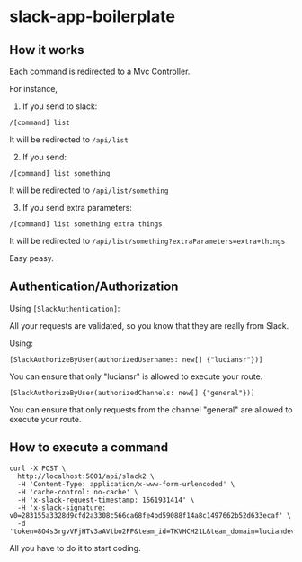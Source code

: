 # slack-app-boilerplate

## How it works

Each command is redirected to a Mvc Controller. 

For instance,
 
1. If you send to slack:
```
/[command] list
```
It will be redirected to `/api/list`

2. If you send:

```
/[command] list something
```
It will be redirected to `/api/list/something`

3. If you send extra parameters:

```
/[command] list something extra things
```
It will be redirected to `/api/list/something?extraParameters=extra+things`

Easy peasy.

## Authentication/Authorization

Using `[SlackAuthentication]`: 

All your requests are validated, so you know that they are really from Slack.

Using: 
```
[SlackAuthorizeByUser(authorizedUsernames: new[] {"luciansr"})]
``` 
You can ensure that only "luciansr" is allowed to execute your route.

```
[SlackAuthorizeByUser(authorizedChannels: new[] {"general"})]
``` 

You can ensure that only requests from the channel "general" are allowed to execute your route.


## How to execute a command

```
curl -X POST \
  http://localhost:5001/api/slack2 \
  -H 'Content-Type: application/x-www-form-urlencoded' \
  -H 'cache-control: no-cache' \
  -H 'x-slack-request-timestamp: 1561931414' \
  -H 'x-slack-signature: v0=283155a3328d9cfd2a3308c566ca68fe4bd59088f14a8c1497662b52d633ecaf' \
  -d 'token=8O4s3rgvVFjHTv3aAVtbo2FP&team_id=TKVHCH21L&team_domain=luciandev&channel_id=CKSUPQ31A&channel_name=general&user_id=UKG1CTVU3&user_name=luciansr&command=%2Flucian&text=list&response_url=https%3A%2F%2Fhooks.slack.com%2Fcommands%2FTKVHCH21L%2F682573638535%2FnJeeLss5of7MRLAkdPn9sm3C&trigger_id=669321780995.675590580054.5a199315fdefcc23c84eb3042b4100d1'
  ```
  
  All you have to do it to start coding.